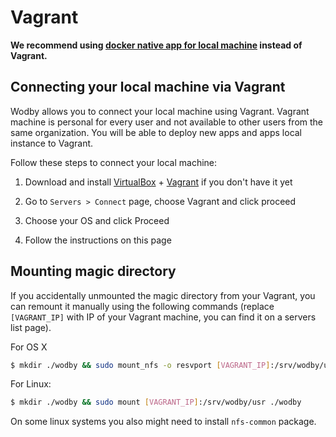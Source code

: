 # Vagrant

**We recommend using [docker native app for local machine](../../infrastructure/local.md) instead of Vagrant.**

## Connecting your local machine via Vagrant

Wodby allows you to connect your local machine using Vagrant. Vagrant machine is personal for every user and not available to other users from the same organization. You will be able to deploy new apps and apps local instance to Vagrant.

Follow these steps to connect your local machine:

1. Download and install <a href="https://www.virtualbox.org/" target="_blank">VirtualBox</a> + <a href="https://www.vagrantup.com/" target="_blank">Vagrant</a> if you don't have it yet

2. Go to `Servers > Connect` page, choose Vagrant and click proceed

3. Choose your OS and click Proceed

4. Follow the instructions on this page

## Mounting magic directory

If you accidentally unmounted the magic directory from your Vagrant, you can remount it manually using the following commands (replace `[VAGRANT_IP]` with IP of your Vagrant machine, you can find it on a servers list page).

For OS X 
```bash
$ mkdir ./wodby && sudo mount_nfs -o resvport [VAGRANT_IP]:/srv/wodby/usr ./wodby
```

For Linux:
```bash
$ mkdir ./wodby && sudo mount [VAGRANT_IP]:/srv/wodby/usr ./wodby
```

On some linux systems you also might need to install `nfs-common` package.